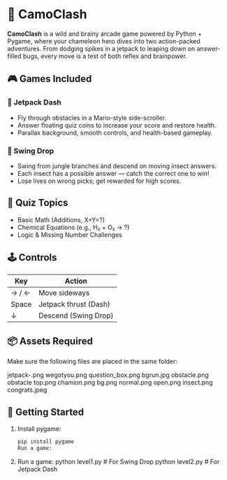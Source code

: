 # 🦎 CamoClash

**CamoClash** is a wild and brainy arcade game powered by Python + Pygame, where your chameleon hero dives into two action-packed adventures. From dodging spikes in a jetpack to leaping down on answer-filled bugs, every move is a test of both reflex and brainpower.

## 🎮 Games Included

### 🚀 Jetpack Dash
- Fly through obstacles in a Mario-style side-scroller.
- Answer floating quiz coins to increase your score and restore health.
- Parallax background, smooth controls, and health-based gameplay.

### 🌿 Swing Drop
- Swing from jungle branches and descend on moving insect answers.
- Each insect has a possible answer — catch the correct one to win!
- Lose lives on wrong picks; get rewarded for high scores.

## 🧠 Quiz Topics
- Basic Math (Additions, X+Y=?)
- Chemical Equations (e.g., H₂ + O₂ → ?)
- Logic & Missing Number Challenges

## 🕹️ Controls

| Key       | Action                 |
|-----------|------------------------|
| → / ←     | Move sideways          |
| Space     | Jetpack thrust (Dash)  |
| ↓         | Descend (Swing Drop)   |

## 📦 Assets Required

Make sure the following files are placed in the same folder:

jetpack-.png
wegotyou.png
question_box.png
bgrun.jpg
obstacle.png
obstacle top.png
chamion.png
bg.png
normal.png
open.png
insect.png
congrats.jpeg

## 🚀 Getting Started

1. Install pygame:
   ```bash
   pip install pygame
   Run a game:

2. Run a game:
python level1.py   # For Swing Drop
python level2.py      # For Jetpack Dash



